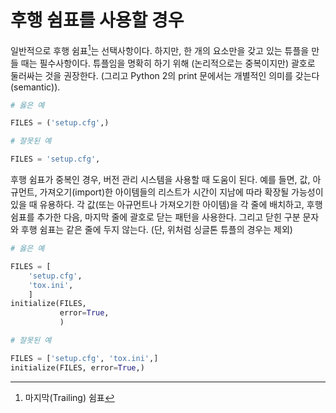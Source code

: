 # 후행 쉼표를 사용할 경우

일반적으로 후행 쉼표[^1]는 선택사항이다.
하지만, 한 개의 요소만을 갖고 있는 튜플을 만들 때는 필수사항이다.
튜플임을 명확히 하기 위해 (논리적으로는 중복이지만) 괄호로 둘러싸는 것을 권장한다.
(그리고 Python 2의 print 문에서는 개별적인 의미를 갖는다(semantic)).

```python
# 옳은 예

FILES = ('setup.cfg',)
```

```python
# 잘못된 예

FILES = 'setup.cfg',
```

후행 쉼표가 중복인 경우, 버전 관리 시스템을 사용할 때 도움이 된다.
예를 들면, 값, 아규먼트, 가져오기(import)한 아이템들의 리스트가 시간이 지남에 따라 확장될 가능성이 있을 때 유용하다.
각 값(또는 아규먼트나 가져오기한 아이템)을 각 줄에 배치하고,
후행 쉼표를 추가한 다음, 마지막 줄에 괄호로 닫는 패턴을 사용한다.
그리고 닫힌 구분 문자와 후행 쉼표는 같은 줄에 두지 않는다.
(단, 위처럼 싱글톤 튜플의 경우는 제외)

```python
# 옳은 예

FILES = [
    'setup.cfg',
    'tox.ini',
    ]
initialize(FILES,
           error=True,
           )
```

```python
# 잘못된 예

FILES = ['setup.cfg', 'tox.ini',]
initialize(FILES, error=True,)
```

[^1]: 마지막(Trailing) 쉼표
